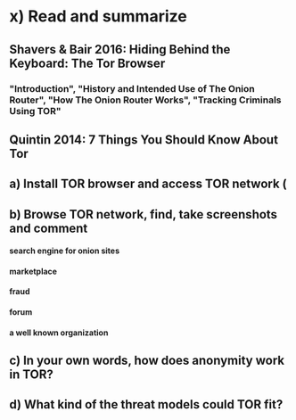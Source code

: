 # x) Read and summarize 

## Shavers & Bair 2016: Hiding Behind the Keyboard: The Tor Browser

### "Introduction", "History and Intended Use of The Onion Router", "How The Onion Router Works", "Tracking Criminals Using TOR"


## Quintin 2014: 7 Things You Should Know About Tor

## a) Install TOR browser and access TOR network (


## b) Browse TOR network, find, take screenshots and comment

#### search engine for onion sites

#### marketplace

#### fraud

#### forum

#### a well known organization

## c) In your own words, how does anonymity work in TOR? 

## d) What kind of the threat models could TOR fit? 
